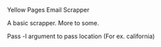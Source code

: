 Yellow Pages Email Scrapper

A basic scrapper. More to some.

Pass -l argument to pass location (For ex. california)